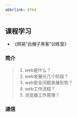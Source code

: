```yaml
---
abbrlink: 8fb4
---
```

## 课程学习
+ 《网易“白帽子黑客”训练营》
### 简介
> 1. web是什么？
> 2. web发展分几个阶段？
> 3. web安全问题发展形势？
> 4. web工作流程？
> 5. 浏览器工作原理？

### 通信
> 

